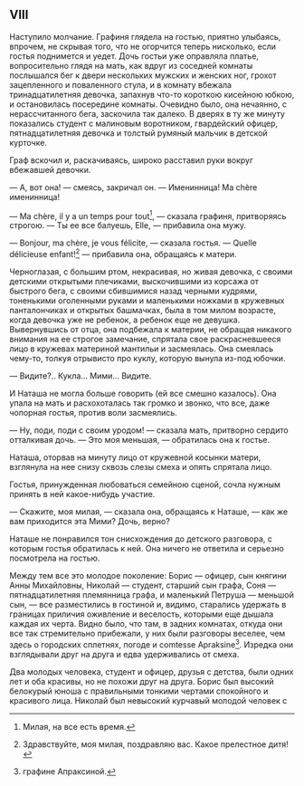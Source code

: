 ## VIII

Наступило молчание. Графиня глядела на гостью, приятно улыбаясь, впрочем, не скрывая того, что не огорчится теперь нисколько, если гостья поднимется и уедет. Дочь гостьи уже оправляла платье, вопросительно глядя на мать, как вдруг из соседней комнаты послышался бег к двери нескольких мужских и женских ног, грохот зацепленного и поваленного стула, и в комнату вбежала тринадцатилетняя девочка, запахнув что-то короткою кисейною юбкою, и остановилась посередине комнаты. Очевидно было, она нечаянно, с нерассчитанного бега, заскочила так далеко. В дверях в ту же минуту показались студент с малиновым воротником, гвардейский офицер, пятнадцатилетняя девочка и толстый румяный мальчик в детской курточке.

Граф вскочил и, раскачиваясь, широко расставил руки вокруг вбежавшей девочки.

— А, вот она! — смеясь, закричал он. — Именинница! Ma chère именинница!

— Ma chère, il у a un temps pour tout[^109], — сказала графиня, притворяясь строгою. — Ты ее все балуешь, Elle, — прибавила она мужу.

— Bonjour, ma chère, je vous félicite, — сказала гостья. — Quelle délicieuse enfant![^110] — прибавила она, обращаясь к матери.

Черноглазая, с большим ртом, некрасивая, но живая девочка, с своими детскими открытыми плечиками, выскочившими из корсажа от быстрого бега, с своими сбившимися назад черными кудрями, тоненькими оголенными руками и маленькими ножками в кружевных панталончиках и открытых башмачках, была в том милом возрасте, когда девочка уже не ребенок, а ребенок еще не девушка. Вывернувшись от отца, она подбежала к материи, не обращая никакого внимания на ее строгое замечание, спрятала свое раскрасневшееся лицо в кружевах материной мантильи и засмеялась. Она смеялась чему-то, толкуя отрывисто про куклу, которую вынула из-под юбочки.

— Видите?.. Кукла… Мими… Видите.

И Наташа не могла больше говорить (ей все смешно казалось). Она упала на мать и расхохоталась так громко и звонко, что все, даже чопорная гостья, против воли засмеялись.

— Ну, поди, поди с своим уродом! — сказала мать, притворно сердито отталкивая дочь. — Это моя меньшая, — обратилась она к гостье.

Наташа, оторвав на минуту лицо от кружевной косынки матери, взглянула на нее снизу сквозь слезы смеха и опять спрятала лицо.

Гостья, принужденная любоваться семейною сценой, сочла нужным принять в ней какое-нибудь участие.

— Скажите, моя милая, — сказала она, обращаясь к Наташе, — как же вам приходится эта Мими? Дочь, верно?

Наташе не понравился тон снисхождения до детского разговора, с которым гостья обратилась к ней. Она ничего не ответила и серьезно посмотрела на гостью.

Между тем все это молодое поколение: Борис — офицер, сын княгини Анны Михайловны, Николай — студент, старший сын графа, Соня — пятнадцатилетняя племянница графа, и маленький Петруша — меньшой сын, — все разместились в гостиной и, видимо, старались удержать в границах приличия оживление и веселость, которыми еще дышала каждая их черта. Видно было, что там, в задних комнатах, откуда они все так стремительно прибежали, у них были разговоры веселее, чем здесь о городских сплетнях, погоде и comtesse Apraksine[^111]. Изредка они взглядывали друг на друга и едва удерживались от смеха.

Два молодых человека, студент и офицер, друзья с детства, были одних лет и оба красивы, но не похожи друг на друга. Борис был высокий белокурый юноша с правильными тонкими чертами спокойного и красивого лица. Николай был невысокий курчавый молодой человек с

[^109]: Милая, на все есть время.

[^110]: Здравствуйте, моя милая, поздравляю вас. Какое прелестное дитя!

[^111]: графине Апраксиной.